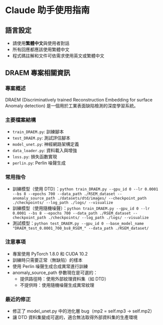 # Claude 助手使用指南

## 語言設定
- 請使用**繁體中文**與使用者對話
- 所有回應都應該使用繁體中文
- 程式碼註解和文件可依需求使用英文或繁體中文

## DRAEM 專案相關資訊

### 專案概述
DRAEM (Discriminatively trained Reconstruction Embedding for surface Anomaly detection) 是一個用於工業表面缺陷檢測的深度學習系統。

### 主要檔案結構
- `train_DRAEM.py`: 訓練腳本
- `test_DRAEM.py`: 測試評估腳本
- `model_unet.py`: 神經網路架構定義
- `data_loader.py`: 資料載入與增強
- `loss.py`: 損失函數實現
- `perlin.py`: Perlin 噪聲生成

### 常用指令
- 訓練模型（使用 DTD）：`python train_DRAEM.py --gpu_id 0 --lr 0.0001 --bs 8 --epochs 700 --data_path ./RSEM_dataset --anomaly_source_path ./datasets/dtd/images/ --checkpoint_path ./checkpoints/ --log_path ./logs/ --visualize`
- 訓練模型（使用隨機噪聲）：`python train_DRAEM.py --gpu_id 0 --lr 0.0001 --bs 8 --epochs 700 --data_path ./RSEM_dataset --checkpoint_path ./checkpoints/ --log_path ./logs/ --visualize`
- 測試模型：`python test_DRAEM.py --gpu_id 0 --base_model_name "DRAEM_test_0.0001_700_bs8_RSEM_" --data_path ./RSEM_dataset/`

### 注意事項
- 專案使用 PyTorch 1.8.0 和 CUDA 10.2
- 訓練時只需要正常（無缺陷）的樣本
- 使用 Perlin 噪聲生成合成異常進行訓練
- anomaly_source_path 參數現在是可選的：
  - 提供路徑時：使用外部紋理資料集（如 DTD）
  - 不提供時：使用隨機噪聲生成異常紋理

### 最近的修正
- 修正了 model_unet.py 中的池化層 bug（mp2 = self.mp3 → self.mp2）
- 讓 DTD 資料集變成可選的，適合無法取得外部資料集的生產環境
